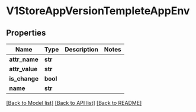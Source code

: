 # V1StoreAppVersionTempleteAppEnv

## Properties
Name | Type | Description | Notes
------------ | ------------- | ------------- | -------------
**attr_name** | **str** |  | 
**attr_value** | **str** |  | 
**is_change** | **bool** |  | 
**name** | **str** |  | 

[[Back to Model list]](../README.md#documentation-for-models) [[Back to API list]](../README.md#documentation-for-api-endpoints) [[Back to README]](../README.md)


